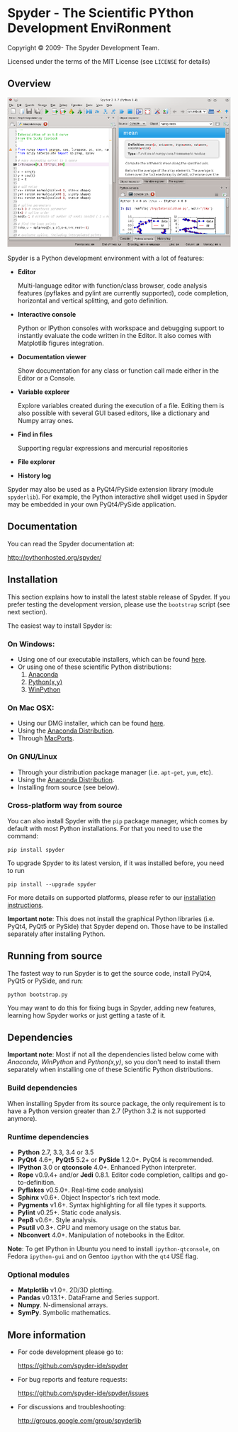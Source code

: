 # Spyder - The Scientific PYthon Development EnviRonment

Copyright © 2009- The Spyder Development Team.

Licensed under the terms of the MIT License (see `LICENSE` for details)


## Overview

![screenshot](./img_src/screenshot.png)

Spyder is a Python development environment with a lot of features:

* **Editor**

    Multi-language editor with function/class browser, code analysis
    features (pyflakes and pylint are currently supported), code
    completion, horizontal and vertical splitting, and goto definition.

* **Interactive console**

    Python or IPython consoles with workspace and debugging support to
    instantly evaluate the code written in the Editor. It also comes
    with Matplotlib figures integration. 

* **Documentation viewer**

    Show documentation for any class or function call made either in the
    Editor or a Console.

* **Variable explorer**

    Explore variables created during the execution of a file. Editing
    them is also possible with several GUI based editors, like a
    dictionary and Numpy array ones.

* **Find in files**

    Supporting regular expressions and mercurial repositories

* **File explorer**

* **History log**

Spyder may also be used as a PyQt4/PySide extension library (module 
`spyderlib`). For example, the Python interactive shell widget used in
Spyder may be embedded in your own PyQt4/PySide application.


## Documentation

You can read the Spyder documentation at:

http://pythonhosted.org/spyder/


## Installation

This section explains how to install the latest stable release of
Spyder. If you prefer testing the development version, please use
the `bootstrap` script (see next section).

The easiest way to install Spyder is:

### On Windows:

- Using one of our executable installers, which can be found
  [here](https://github.com/spyder-ide/spyder/releases).
- Or using one of these scientific Python distributions:
  1. [Anaconda](http://continuum.io/downloads)
  2. [Python(x,y)](http://pythonxy.googlecode.com)
  3. [WinPython](https://winpython.github.io/)

### On Mac OSX:

- Using our DMG installer, which can be found
  [here](https://github.com/spyder-ide/spyder/releases).
- Using the [Anaconda Distribution](http://continuum.io/downloads).
- Through [MacPorts](http://www.macports.org/).

### On GNU/Linux

- Through your distribution package manager (i.e. `apt-get`, `yum`,
  etc).
- Using the [Anaconda Distribution](http://continuum.io/downloads).
- Installing from source (see below).

### Cross-platform way from source

You can also install Spyder with the `pip` package manager, which comes by
default with most Python installations. For that you need to use the
command:

    pip install spyder

To upgrade Spyder to its latest version, if it was installed before, you need
to run

    pip install --upgrade spyder

For more details on supported platforms, please refer to our
[installation instructions](http://pythonhosted.org/spyder/installation.html).

**Important note**: This does not install the graphical Python libraries (i.e.
PyQt4, PyQt5 or PySide) that Spyder depend on. Those have to be installed
separately after installing Python.


## Running from source

The fastest way to run Spyder is to get the source code, install PyQt4, PyQt5
or PySide, and run:

    python bootstrap.py
    
You may want to do this for fixing bugs in Spyder, adding new
features, learning how Spyder works or just getting a taste of it.


## Dependencies

**Important note**: Most if not all the dependencies listed below come
with *Anaconda*, *WinPython* and *Python(x,y)*, so you don't need to install
them separately when installing one of these Scientific Python
distributions.

### Build dependencies

When installing Spyder from its source package, the only requirement is to have
a Python version greater than 2.7 (Python 3.2 is not supported anymore).

### Runtime dependencies

* **Python** 2.7, 3.3, 3.4 or 3.5
* **PyQt4** 4.6+, **PyQt5** 5.2+ or **PySide** 1.2.0+. PyQt4 is recommended.
* **IPython** 3.0 or **qtconsole** 4.0+. Enhanced Python interpreter.
* **Rope** v0.9.4+ and/or **Jedi** 0.8.1. Editor code completion, calltips
  and go-to-definition.
* **Pyflakes** v0.5.0+. Real-time code analysis)
* **Sphinx** v0.6+. Object Inspector's rich text mode.
* **Pygments** v1.6+. Syntax highlighting for all file types it supports.
* **Pylint** v0.25+. Static code analysis.
* **Pep8** v0.6+. Style analysis.
* **Psutil** v0.3+. CPU and memory usage on the status bar.
* **Nbconvert** 4.0+. Manipulation of notebooks in the Editor.

**Note**: To get IPython in Ubuntu you need to install `ipython-qtconsole`,
on Fedora `ipython-gui` and on Gentoo `ipython` with the `qt4` USE flag.

### Optional modules

* **Matplotlib** v1.0+. 2D/3D plotting.
* **Pandas** v0.13.1+. DataFrame and Series support.
* **Numpy**. N-dimensional arrays.
* **SymPy**. Symbolic mathematics.


## More information

* For code development please go to:

    <https://github.com/spyder-ide/spyder>

* For bug reports and feature requests:

    <https://github.com/spyder-ide/spyder/issues>

* For discussions and troubleshooting:

    <http://groups.google.com/group/spyderlib>

